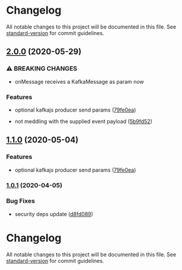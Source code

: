 # Changelog

All notable changes to this project will be documented in this file. See [standard-version](https://github.com/conventional-changelog/standard-version) for commit guidelines.

## [2.0.0](https://github.com/tomasAlabes/graphql-kafkajs-subscriptions/compare/v1.0.1...v2.0.0) (2020-05-29)


### ⚠ BREAKING CHANGES

* onMessage receives a KafkaMessage as param now

### Features

* optional kafkajs producer send params ([79fe0ea](https://github.com/tomasAlabes/graphql-kafkajs-subscriptions/commit/79fe0eac83dbbb8e72716d8c69c8eb287e28d96b))


* not meddling with the supplied event payload ([5b9fd52](https://github.com/tomasAlabes/graphql-kafkajs-subscriptions/commit/5b9fd52d2243f7749abf817673e8478345e3565b))

## [1.1.0](https://github.com/tomasAlabes/graphql-kafkajs-subscriptions/compare/v1.0.1...v1.1.0) (2020-05-04)


### Features

* optional kafkajs producer send params ([79fe0ea](https://github.com/tomasAlabes/graphql-kafkajs-subscriptions/commit/79fe0eac83dbbb8e72716d8c69c8eb287e28d96b))

### [1.0.1](https://github.com/tomasAlabes/graphql-kafkajs-subscriptions/compare/v1.0.0...v1.0.1) (2020-04-05)


### Bug Fixes

* security deps update ([d8fd089](https://github.com/tomasAlabes/graphql-kafkajs-subscriptions/commit/d8fd08921135ee4f4e4889582ba591cdbba4363f))

# Changelog

All notable changes to this project will be documented in this file. See [standard-version](https://github.com/conventional-changelog/standard-version) for commit guidelines.
